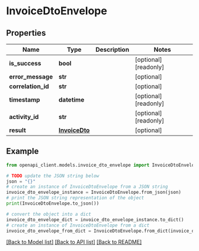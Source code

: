 # InvoiceDtoEnvelope


## Properties

Name | Type | Description | Notes
------------ | ------------- | ------------- | -------------
**is_success** | **bool** |  | [optional] [readonly] 
**error_message** | **str** |  | [optional] 
**correlation_id** | **str** |  | [optional] 
**timestamp** | **datetime** |  | [optional] [readonly] 
**activity_id** | **str** |  | [optional] [readonly] 
**result** | [**InvoiceDto**](InvoiceDto.md) |  | [optional] 

## Example

```python
from openapi_client.models.invoice_dto_envelope import InvoiceDtoEnvelope

# TODO update the JSON string below
json = "{}"
# create an instance of InvoiceDtoEnvelope from a JSON string
invoice_dto_envelope_instance = InvoiceDtoEnvelope.from_json(json)
# print the JSON string representation of the object
print(InvoiceDtoEnvelope.to_json())

# convert the object into a dict
invoice_dto_envelope_dict = invoice_dto_envelope_instance.to_dict()
# create an instance of InvoiceDtoEnvelope from a dict
invoice_dto_envelope_from_dict = InvoiceDtoEnvelope.from_dict(invoice_dto_envelope_dict)
```
[[Back to Model list]](../README.md#documentation-for-models) [[Back to API list]](../README.md#documentation-for-api-endpoints) [[Back to README]](../README.md)


